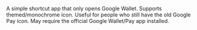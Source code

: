 A simple shortcut app that only opens Google Wallet. Supports themed/monochrome icon. Useful for people who still have the old Google Pay icon. May require the official Google Wallet/Pay app installed.
